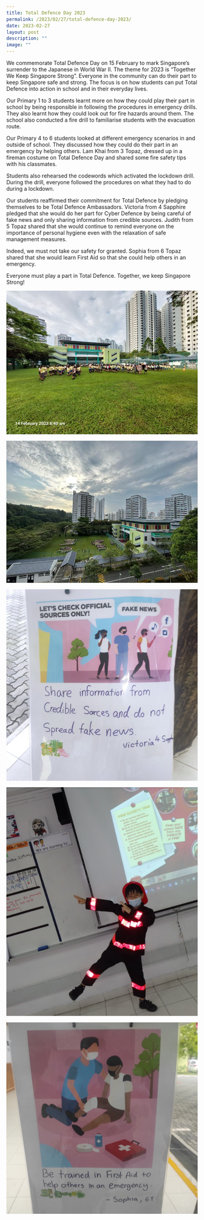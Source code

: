 ```yaml
---
title: Total Defence Day 2023
permalink: /2023/02/27/total-defence-day-2023/
date: 2023-02-27
layout: post
description: ""
image: ""
---
```

We commemorate Total Defence Day on 15 February to mark Singapore’s surrender to the Japanese in World War II. The theme for 2023 is “Together We Keep Singapore Strong”. Everyone in the community can do their part to keep Singapore safe and strong. The focus is on how students can put Total Defence into action in school and in their everyday lives.

Our Primary 1 to 3 students learnt more on how they could play their part in school by being responsible in following the procedures in emergency drills. They also learnt how they could look out for fire hazards around them. The school also conducted a fire drill to familiarise students with the evacuation route.

Our Primary 4 to 6 students looked at different emergency scenarios in and outside of school. They discussed how they could do their part in an emergency by helping others. Lam Khai from 3 Topaz, dressed up in a fireman costume on Total Defence Day and shared some fire safety tips with his classmates.

Students also rehearsed the codewords which activated the lockdown drill. During the drill, everyone followed the procedures on what they had to do during a lockdown.

Our students reaffirmed their commitment for Total Defence by pledging themselves to be Total Defence Ambassadors. Victoria from 4 Sapphire pledged that she would do her part for Cyber Defence by being careful of fake news and only sharing information from credible sources. Judith from 5 Topaz shared that she would continue to remind everyone on the importance of personal hygiene even with the relaxation of safe management measures.

Indeed, we must not take our safety for granted. Sophia from 6 Topaz shared that she would learn First Aid so that she could help others in an emergency.

Everyone must play a part in Total Defence. Together, we keep Singapore Strong!


![](/images/Publications/total%20defence%20day%202023%201.jpg)

![](/images/Publications/total%20defence%20day%202023%202.jpg)

![](/images/Publications/total%20defence%20day%202023%203.jpg)

![](/images/Publications/total%20defence%20day%202023%204.png)

![](/images/Publications/total%20defence%20day%202023%205.jpg)